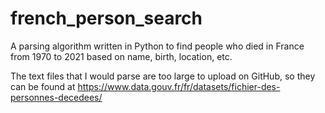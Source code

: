 # french_person_search
A parsing algorithm written in Python to find people who died in France from 1970 to 2021 based on name, birth, location, etc.

The text files that I would parse are too large to upload on GitHub, so they can be found at https://www.data.gouv.fr/fr/datasets/fichier-des-personnes-decedees/
